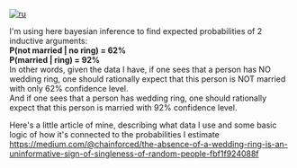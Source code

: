 [![ru](https://img.shields.io/badge/lang-ru-red.svg)](https://github.com/chainforced/WeddingRingBayesianInference/blob/main/README.RU.md)


I'm using here bayesian inference to find expected probabilities of 2 inductive arguments:<br />
 **P(not married | no ring) = 62%** <br />
 **P(married | ring) = 92%** <br />
In other words, given the data I have, if one sees that a person has NO wedding ring, one should rationally expect that this person is NOT married with only 62% confidence level. <br />
And if one sees that a person has wedding ring, one should rationally expect that this person is married with 92% confidence level.<br />

Here's a little article of mine, describing what data I use and some basic logic of how it's connected to the probabilities I estimate
https://medium.com/@chainforced/the-absence-of-a-wedding-ring-is-an-uninformative-sign-of-singleness-of-random-people-fbf1f924088f

